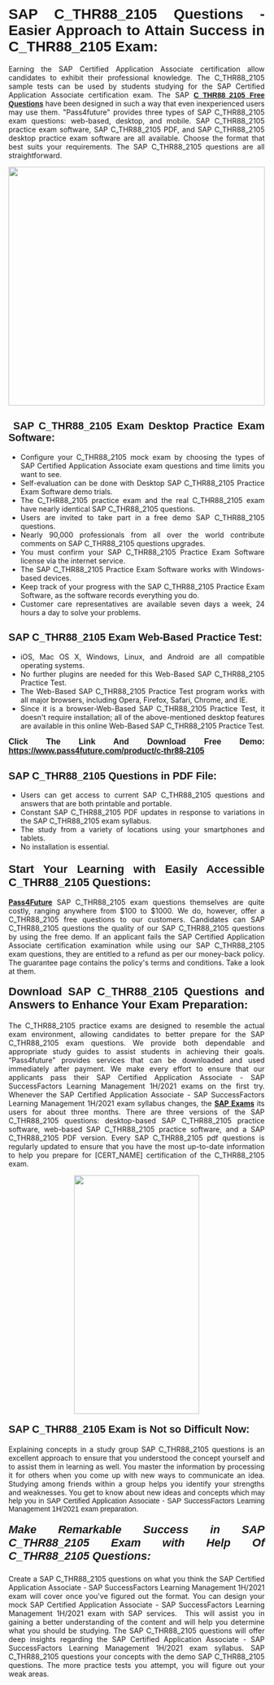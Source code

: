 <h1 style="text-align: justify;"><span style="font-family:Tahoma,Geneva,sans-serif;"><strong>SAP C_THR88_2105 Questions - Easier Approach to Attain Success in C_THR88_2105 Exam:</strong></span></h1>

<p style="text-align: justify;">Earning the SAP Certified Application Associate certification allow candidates to exhibit their professional knowledge. The C_THR88_2105 sample tests can be used by students studying for the SAP Certified Application Associate certification exam. The SAP <a href="https://www.pass4future.com/questions/sap/c-thr88-2105"><span style="font-family:Tahoma,Geneva,sans-serif;"><strong>C_THR88_2105 Free Questions</strong></span></a> have been designed in such a way that even inexperienced users may use them. "Pass4future" provides three types of SAP C_THR88_2105 exam questions: web-based, desktop, and mobile. SAP C_THR88_2105 practice exam software, SAP C_THR88_2105 PDF, and SAP C_THR88_2105 desktop practice exam software are all available. Choose the format that best suits your requirements. The SAP C_THR88_2105 questions are all straightforward.</p>

<p style="text-align: justify;"><a href="https://www.pass4future.com/product/c-thr88-2105"><img alt="" src="https://lh3.googleusercontent.com/pw/AM-JKLU5_aushiRQbaoUdVonD_1om6esFnUm_j21jdeI1V3aesz_ETcO2Y8QVj0ZamD1vJ__MzXKNoh3XzzrDTXgudBuMwEatvdphNwcixeZDIncATvFdVanIchOfqVuIJHbWkG03KYMH2pwXnb7WaAnvI3g=w1366-h490-no?authuser=0" style="width: 100%; height: 470px;" /></a></p>

<h2 style="text-align: justify;"><strong><span style="font-family:Tahoma,Geneva,sans-serif;"><span style="font-size:20px;"> SAP C_THR88_2105 Exam Desktop Practice Exam Software:</span></span></strong></h2>

<ul>
	<li style="text-align: justify;">Configure your C_THR88_2105 mock exam by choosing the types of SAP Certified Application Associate exam questions and time limits you want to see.</li>
	<li style="text-align: justify;">Self-evaluation can be done with Desktop SAP C_THR88_2105 Practice Exam Software demo trials.</li>
	<li style="text-align: justify;">The C_THR88_2105 practice exam and the real C_THR88_2105 exam have nearly identical SAP C_THR88_2105 questions.</li>
	<li style="text-align: justify;">Users are invited to take part in a free demo SAP C_THR88_2105 questions.</li>
	<li style="text-align: justify;">Nearly 90,000 professionals from all over the world contribute comments on SAP C_THR88_2105 questions upgrades.</li>
	<li style="text-align: justify;">You must confirm your SAP C_THR88_2105 Practice Exam Software license via the internet service.</li>
	<li style="text-align: justify;">The SAP C_THR88_2105 Practice Exam Software works with Windows-based devices.</li>
	<li style="text-align: justify;">Keep track of your progress with the SAP C_THR88_2105 Practice Exam Software, as the software records everything you do.</li>
	<li style="text-align: justify;">Customer care representatives are available seven days a week, 24 hours a day to solve your problems.</li>
</ul>

<h2 style="text-align: justify;"><span style="font-family:Tahoma,Geneva,sans-serif;"><strong><span style="font-size:20px;">SAP C_THR88_2105 Exam Web-Based Practice Test:</span></strong></span></h2>

<ul>
	<li style="text-align: justify;">iOS, Mac OS X, Windows, Linux, and Android are all compatible operating systems.</li>
	<li style="text-align: justify;">No further plugins are needed for this Web-Based SAP C_THR88_2105 Practice Test.</li>
	<li style="text-align: justify;">The Web-Based SAP C_THR88_2105 Practice Test program works with all major browsers, including Opera, Firefox, Safari, Chrome, and IE.</li>
	<li style="text-align: justify;">Since it is a browser-Web-Based SAP C_THR88_2105 Practice Test, it doesn't require installation; all of the above-mentioned desktop features are available in this online Web-Based SAP C_THR88_2105 Practice Test.</li>
</ul>

<p style="text-align: justify;"><span style="font-family:Tahoma,Geneva,sans-serif;"><span style="font-size:16px;"><strong>Click The Link And Download Free Demo:</strong></span></span> <a href="https://www.pass4future.com/product/c-thr88-2105"><span style="font-family:Tahoma,Geneva,sans-serif;"><span style="font-size:16px;"><strong>https://www.pass4future.com/product/c-thr88-2105</strong></span></span></a></p>

<h2 style="text-align: justify;"><strong><span style="font-family:Tahoma,Geneva,sans-serif;"><span style="font-size:20px;">SAP C_THR88_2105 Questions in PDF File:</span></span></strong></h2>

<ul>
	<li style="text-align: justify;">Users can get access to current SAP C_THR88_2105 questions and answers that are both printable and portable.</li>
	<li style="text-align: justify;">Constant SAP C_THR88_2105 PDF updates in response to variations in the SAP C_THR88_2105 exam syllabus.</li>
	<li style="text-align: justify;">The study from a variety of locations using your smartphones and tablets.</li>
	<li style="text-align: justify;">No installation is essential.</li>
</ul>

<h3 style="text-align: justify;"><span style="font-family:Tahoma,Geneva,sans-serif;"><strong><span style="font-size:22px;">Start Your Learning with Easily Accessible C_THR88_2105 Questions:</span></strong></span></h3>

<p style="text-align: justify;"><strong><a href="https://www.pass4future.com/">Pass4Future</a></strong> SAP C_THR88_2105 exam questions themselves are quite costly, ranging anywhere from $100 to $1000. We do, however, offer a C_THR88_2105 free questions to our customers. Candidates can SAP C_THR88_2105 questions the quality of our SAP C_THR88_2105 questions by using the free demo. If an applicant fails the SAP Certified Application Associate certification examination while using our SAP C_THR88_2105 exam questions, they are entitled to a refund as per our money-back policy. The guarantee page contains the policy's terms and conditions. Take a look at them.</p>

<h4 style="text-align: justify;"><strong><span style="font-family:Tahoma,Geneva,sans-serif;"><span style="font-size:22px;">Download SAP C_THR88_2105 Questions and Answers to Enhance Your Exam Preparation:</span></span></strong></h4>

<p style="text-align: justify;">The C_THR88_2105 practice exams are designed to resemble the actual exam environment, allowing candidates to better prepare for the SAP C_THR88_2105 exam questions. We provide both dependable and appropriate study guides to assist students in achieving their goals. “Pass4future” provides services that can be downloaded and used immediately after payment. We make every effort to ensure that our applicants pass their SAP Certified Application Associate - SAP SuccessFactors Learning Management 1H/2021 exams on the first try. Whenever the SAP Certified Application Associate - SAP SuccessFactors Learning Management 1H/2021 exam syllabus changes, the <strong><a href="https://www.pass4future.com/sap">SAP Exams</a></strong> its users for about three months. There are three versions of the SAP C_THR88_2105 questions: desktop-based SAP C_THR88_2105 practice software, web-based SAP C_THR88_2105 practice software, and a SAP C_THR88_2105 PDF version. Every SAP C_THR88_2105 pdf questions is regularly updated to ensure that you have the most up-to-date information to help you prepare for [CERT_NAME] certification of the C_THR88_2105 exam.</p>

<p style="text-align: center;"><a href="https://www.pass4future.com/product/c-thr88-2105"><img alt="" src="https://lh3.googleusercontent.com/pw/AM-JKLV3yUm3jiqqIo1xIsj1VJ_UeysYexQY-pRYO0rIFl3vg11QZioN-gzffpw2AfKqFynWuvoXOreWrWS0swpr4xmOSWfwII2jvatteuqrfxiWGFBSHPiZUCoi33jqeymK5dmu-0enyX6tayRCAMHw05jv=s617-no?authuser=0" style="width: 70%; height: 470px;" /></a></p>

<h4 style="text-align: justify;"><strong><span style="font-family:Tahoma,Geneva,sans-serif;"><span style="font-size:20px;">SAP C_THR88_2105 Exam is Not so Difficult Now:</span></span></strong></h4>

<p style="text-align: justify;">Explaining concepts in a study group SAP C_THR88_2105 questions is an excellent approach to ensure that you understood the concept yourself and to assist them in learning as well. You master the information by processing it for others when you come up with new ways to communicate an idea. Studying among friends within a group helps you identify your strengths and weaknesses. You get to know about new ideas and concepts <span style="font-family:Tahoma,Geneva,sans-serif;">which may help you in SAP Certified Application Associate - SAP SuccessFactors Learning Management 1H/2021 exam preparation.</span></p>

<h5 style="text-align: justify;"><span style="font-family:Tahoma,Geneva,sans-serif;"><span style="font-size:22px;"><strong>Make Remarkable Success in SAP C_THR88_2105 Exam with Help Of C_THR88_2105 Questions:</strong></span></span></h5>

<p style="text-align: justify;">Create a SAP C_THR88_2105 questions on what you think the SAP Certified Application Associate - SAP SuccessFactors Learning Management 1H/2021 exam will cover once you've figured out the format. You can design your mock SAP Certified Application Associate - SAP SuccessFactors Learning Management 1H/2021 exam with SAP services.  This will assist you in gaining a better understanding of the content and will help you determine what you should be studying. The SAP C_THR88_2105 questions will offer deep insights regarding the SAP Certified Application Associate - SAP SuccessFactors Learning Management 1H/2021 exam syllabus. SAP C_THR88_2105 questions your concepts with the demo SAP C_THR88_2105 questions. The more practice tests you attempt, you will figure out your weak areas.</p>
